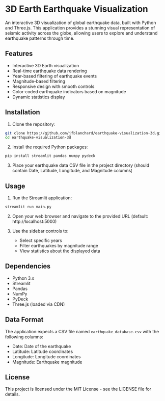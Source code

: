 # 3D Earth Earthquake Visualization

An interactive 3D visualization of global earthquake data, built with Python and Three.js. This application provides a stunning visual representation of seismic activity across the globe, allowing users to explore and understand earthquake patterns through time.

## Features

- Interactive 3D Earth visualization
- Real-time earthquake data rendering
- Year-based filtering of earthquake events
- Magnitude-based filtering
- Responsive design with smooth controls
- Color-coded earthquake indicators based on magnitude
- Dynamic statistics display

## Installation

1. Clone the repository:
```bash
git clone https://github.com/jfblanchard/earthquake-visualization-3d.git
cd earthquake-visualization-3d
```

2. Install the required Python packages:
```bash
pip install streamlit pandas numpy pydeck
```

3. Place your earthquake data CSV file in the project directory (should contain Date, Latitude, Longitude, and Magnitude columns)

## Usage

1. Run the Streamlit application:
```bash
streamlit run main.py
```

2. Open your web browser and navigate to the provided URL (default: http://localhost:5000)

3. Use the sidebar controls to:
   - Select specific years
   - Filter earthquakes by magnitude range
   - View statistics about the displayed data

## Dependencies

- Python 3.x
- Streamlit
- Pandas
- NumPy
- PyDeck
- Three.js (loaded via CDN)

## Data Format

The application expects a CSV file named `earthquake_database.csv` with the following columns:
- Date: Date of the earthquake
- Latitude: Latitude coordinates
- Longitude: Longitude coordinates
- Magnitude: Earthquake magnitude

## License

This project is licensed under the MIT License - see the LICENSE file for details.
